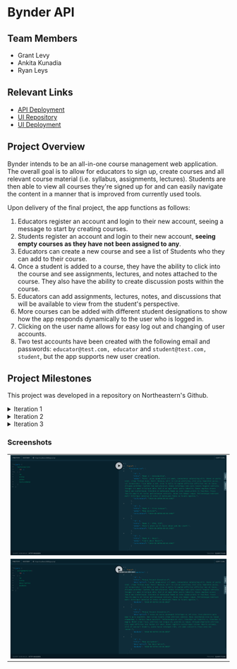 # Bynder API

## Team Members
* Grant Levy
* Ankita Kunadia 
* Ryan Leys

## Relevant Links
* [API Deployment](http://api-bynder.herokuapp.com/graphql)
* [UI Repository](https://github.com/grantlevy/bynder-ui)
* [UI Deployment](http://ui-bynder.herokuapp.com)

## Project Overview
Bynder intends to be an all-in-one course management web application. The overall goal is to allow for educators to sign up, create courses and all relevant course material (i.e. syllabus, assignments, lectures). Students are then able to view all courses they're signed up for and can easily navigate the content in a manner that is improved from currently used tools.

Upon delivery of the final project, the app functions as follows:
1. Educators register an account and login to their new account, seeing a message to start by creating courses.
2. Students register an account and login to their new account, **seeing empty courses as they have not been assigned to any**.
3. Educators can create a new course and see a list of Students who they can add to their course.
4. Once a student is added to a course, they have the ability to click into the course and see assignments, lectures, and notes attached to the course. They also have the ability to create discussion posts within the course.
5. Educators can add assignments, lectures, notes, and discussions that will be available to view from the student's perspective.
6. More courses can be added with different student designations to show how the app responds dynamically to the user who is logged in.
7. Clicking on the user name allows for easy log out and changing of user accounts.
8. Two test accounts have been created with the following email and passwords: `educator@test.com, educator` and `student@test.com, student`, but the app supports new user creation.

## Project Milestones
This project was developed in a repository on Northeastern's Github.

<details><summary>Iteration 1</summary>
The main goal of this iteration was to implement functionality around courses and associated assignments. We figured if we could display a course list and navigate on click to an assignment list, it would be easy to duplicate this functionality for additional course information for future iterations.

For the API portion of this project, we successfully built connections in MongoDB that were queried appropriately by the API with built in queries and mutations. We currently have collections for `students`, `educators`, `institutions`, `courses`, and `assignments`, which get initialized through the `init.mongo.js` script. Many of these contain references to other collections to retain a notion of assignment (i.e. students take select courses, assignments are related to courses, etc.).

The code for iteration 1 has been tagged.
</details>

<details><summary>Iteration 2</summary>
With the framework of the app laid in Iteration 1, we spent the majority of Iteration 2 adding more functionality around courses, including lectures, notes and discussions by course. The idea is that a user will be signed up for/teaching a course and has the ability to click on a course and see all relevant aspects of the course. We now support assignments, grades, lectures, notes, and discussions, with the ability to fully create, read, update, and delete courses, assignments, lectures, and notes.

To include these changes in the API, we've built out CRUD operations for each of the courses, assignments, lectures, and notes. These APIs tie directly into the UI to get called fluidly and provide a seamless experience when working within the application. We added collections for `lectures`, `notes`, and `discussions`, which get initialized through the `init.mongo.js` script.

The code for iteration 2 will be tagged.
</details>

<details><summary>Iteration 3</summary>
Iteration 3 was primarily focused on user authentication and fully developing both sides of our application. We wanted to give the ability to create both "Student" and "Educator" type accounts with key differences in the functionality they're allowed within the application.

First, we fully developed our own authentication system rather than relying on Google OAuth. We built APIs that allow for both the registration and logging in of a user. This required building separate API functions to validate a new account's input are correct, hash a password using `bcrypt` (to avoid storing plaintext passwords in Mongo), validating password when logged in by comparing hashed passwords, and creating a jwt token with details to start a session when logged in that persists through refreshes. We also added list functionality to pull users who are both in and out of courses, which gets utilized by the Educator when assigning Students to their courses.

We also expanded upon our APIs for other app functionality, particularly around the Discussions section. We wanted to allow users to create and respond to posts, but only have edit capabilities for ones they were the author of. We also needed to show information like the name of the authors who posted, which required backend changes to manage. For courses, Educators automatically get assigned to the course upon creation, which then allows them to assign Students who will then be able to see the course information as they get added.
</details>

### Screenshots
<table>
  <tr>
    <td width="100%" valign="center"><img src="/readme_images/iter02_1.png" /></td>
  </tr>
  <tr>
    <td width="100%" valign="center"><img src="/readme_images/iter02_2.png" /></td>
  </tr>
</table>
